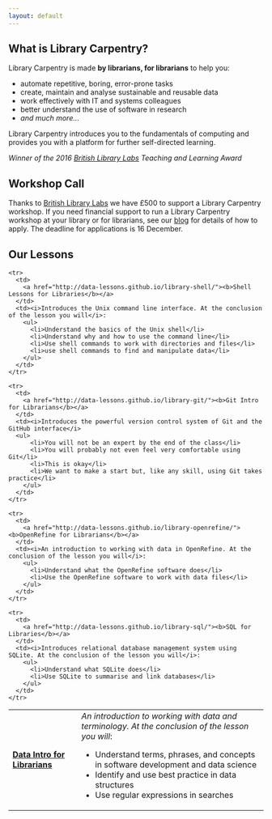 ```yaml
---
layout: default
---
```


What is Library Carpentry?
--------------------------

Library Carpentry is made **by librarians, for librarians** to help
you:

- automate repetitive, boring, error-prone tasks
- create, maintain and analyse sustainable and reusable data
- work effectively with IT and systems colleagues
- better understand the use of software in research
- *and much more…*

Library Carpentry introduces you to the fundamentals of computing and provides you with a platform for further self-directed learning.

*Winner of the 2016 [British Library Labs](http://labs.bl.uk/British+Library+Labs+Awards) Teaching and Learning Award*

Workshop Call
-----------

Thanks to [British Library Labs](http://labs.bl.uk/) we have £500 to support a Library Carpentry workshop. If you need financial support to run a Library Carpentry workshop at your library or for librarians, see our [blog](http://librarycarpentry.github.io/workshop-call/) for details of how to apply. The deadline for applications is 16 December.

Our Lessons
-----------

<table>
  <tbody>
    <tr>
      <td>
        <a href="https://data-lessons.github.io/library-data-intro/"><b>Data Intro for Librarians</b></a>
      </td>
      <td><i>An introduction to working with data and terminology. At the conclusion of the lesson you will</i>:
        <ul>
          <li>Understand terms, phrases, and concepts in software development and data science</li>
          <li>Identify and use best practice in data structures</li>
          <li>Use regular expressions in searches</li>
        </ul>
      </td>
    </tr>

    <tr>
      <td>
        <a href="http://data-lessons.github.io/library-shell/"><b>Shell Lessons for Libraries</b></a>
      </td>
      <td><i>Introduces the Unix command line interface. At the conclusion of the lesson you will</i>:
        <ul>
          <li>Understand the basics of the Unix shell</li>
          <li>Understand why and how to use the command line</li>
          <li>Use shell commands to work with directories and files</li>
          <li>use shell commands to find and manipulate data</li>
        </ul>
      </td>
    </tr>

    <tr>
      <td>
        <a href="http://data-lessons.github.io/library-git/"><b>Git Intro for Librarians</b></a>
      </td>
      <td><i>Introduces the powerful version control system of Git and the GitHub interface</i>
      <ul>
          <li>You will not be an expert by the end of the class</li>
          <li>You will probably not even feel very comfortable using Git</li>
          <li>This is okay</li>
          <li>We want to make a start but, like any skill, using Git takes practice</li>
        </ul>
      </td>
    </tr>

    <tr>
      <td>
        <a href="http://data-lessons.github.io/library-openrefine/"><b>OpenRefine for Librarians</b></a>
      </td>
      <td><i>An introduction to working with data in OpenRefine. At the conclusion of the lesson you will</i>:
        <ul>
          <li>Understand what the OpenRefine software does</li>
          <li>Use the OpenRefine software to work with data files</li>
        </ul>
      </td>
    </tr>

    <tr>
      <td>
        <a href="http://data-lessons.github.io/library-sql/"><b>SQL for Libraries</b></a>
      </td>
      <td><i>Introduces relational database management system using SQLite. At the conclusion of the lesson you will</i>:
        <ul>
          <li>Understand what SQLite does</li>
          <li>Use SQLite to summarise and link databases</li>
        </ul>
      </td>
    </tr>

  </tbody>
</table>
